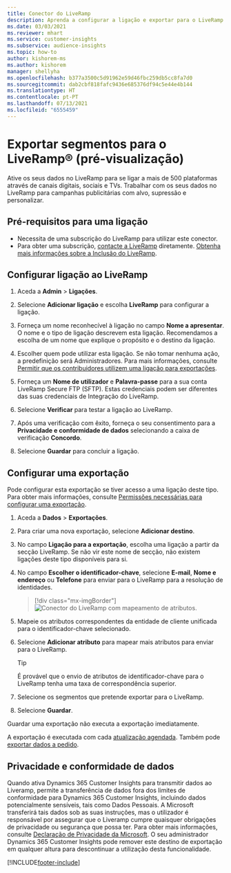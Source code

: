 ```yaml
---
title: Conector do LiveRamp
description: Aprenda a configurar a ligação e exportar para o LiveRamp.
ms.date: 03/03/2021
ms.reviewer: mhart
ms.service: customer-insights
ms.subservice: audience-insights
ms.topic: how-to
author: kishorem-ms
ms.author: kishorem
manager: shellyha
ms.openlocfilehash: b377a3500c5d91962e59d46fbc259db5cc8fa7d0
ms.sourcegitcommit: dab2cbf818fafc9436e685376df94c5e44e4b144
ms.translationtype: HT
ms.contentlocale: pt-PT
ms.lasthandoff: 07/13/2021
ms.locfileid: "6555459"
---
```

# <a name="export-segments-to-liverampreg-preview"></a>Exportar segmentos para o LiveRamp&reg; (pré-visualização)

Ative os seus dados no LiveRamp para se ligar a mais de 500 plataformas através de canais digitais, sociais e TVs. Trabalhar com os seus dados no LiveRamp para campanhas publicitárias com alvo, supressão e personalizar.

## <a name="prerequisites-for-a-connection"></a>Pré-requisitos para uma ligação

- Necessita de uma subscrição do LiveRamp para utilizar este conector.
- Para obter uma subscrição, [contacte a LiveRamp](https://liveramp.com/contact/) diretamente. [Obtenha mais informações sobre a Inclusão do LiveRamp](https://liveramp.com/our-platform/data-onboarding/).

## <a name="set-up-connection-to-liveramp"></a>Configurar ligação ao LiveRamp

1. Aceda a **Admin** > **Ligações**.

1. Selecione **Adicionar ligação** e escolha **LiveRamp** para configurar a ligação.

1. Forneça um nome reconhecível à ligação no campo **Nome a apresentar**. O nome e o tipo de ligação descrevem esta ligação. Recomendamos a escolha de um nome que explique o propósito e o destino da ligação.

1. Escolher quem pode utilizar esta ligação. Se não tomar nenhuma ação, a predefinição será Administradores. Para mais informações, consulte [Permitir que os contribuidores utilizem uma ligação para exportações](connections.md#allow-contributors-to-use-a-connection-for-exports).

1. Forneça um **Nome de utilizador** e **Palavra-passe** para a sua conta LiveRamp Secure FTP (SFTP).
Estas credenciais podem ser diferentes das suas credenciais de Integração do LiveRamp.

1. Selecione **Verificar** para testar a ligação ao LiveRamp.

1. Após uma verificação com êxito, forneça o seu consentimento para a **Privacidade e conformidade de dados** selecionando a caixa de verificação **Concordo**.

1. Selecione **Guardar** para concluir a ligação.

## <a name="configure-an-export"></a>Configurar uma exportação

Pode configurar esta exportação se tiver acesso a uma ligação deste tipo. Para obter mais informações, consulte [Permissões necessárias para configurar uma exportação](export-destinations.md#set-up-a-new-export).

1. Aceda a **Dados** > **Exportações**.

1. Para criar uma nova exportação, selecione **Adicionar destino**.

1. No campo **Ligação para a exportação**, escolha uma ligação a partir da secção LiveRamp. Se não vir este nome de secção, não existem ligações deste tipo disponíveis para si.

1. No campo **Escolher o identificador-chave**, selecione **E-mail**, **Nome e endereço** ou **Telefone** para enviar para o LiveRamp para a resolução de identidades.
   > [!div class="mx-imgBorder"]
   > ![Conector do LiveRamp com mapeamento de atributos.](media/export-liveramp-segments.png "Conector do LiveRamp com mapeamento de atributos")

1. Mapeie os atributos correspondentes da entidade de cliente unificada para o identificador-chave selecionado.

1. Selecione **Adicionar atributo** para mapear mais atributos para enviar para o LiveRamp.

   > [!TIP]
   > É provável que o envio de atributos de identificador-chave para o LiveRamp tenha uma taxa de correspondência superior.

1. Selecione os segmentos que pretende exportar para o LiveRamp.

1. Selecione **Guardar**.

Guardar uma exportação não executa a exportação imediatamente.

A exportação é executada com cada [atualização agendada](system.md#schedule-tab). Também pode [exportar dados a pedido](export-destinations.md#run-exports-on-demand). 


## <a name="data-privacy-and-compliance"></a>Privacidade e conformidade de dados

Quando ativa Dynamics 365 Customer Insights para transmitir dados ao Liveramp, permite a transferência de dados fora dos limites de conformidade para Dynamics 365 Customer Insights, incluindo dados potencialmente sensíveis, tais como Dados Pessoais. A Microsoft transferirá tais dados sob as suas instruções, mas o utilizador é responsável por assegurar que o Liveramp cumpre quaisquer obrigações de privacidade ou segurança que possa ter. Para obter mais informações, consulte [Declaração de Privacidade da Microsoft](https://go.microsoft.com/fwlink/?linkid=396732).
O seu administrador Dynamics 365 Customer Insights pode remover este destino de exportação em qualquer altura para descontinuar a utilização desta funcionalidade.

[!INCLUDE[footer-include](../includes/footer-banner.md)]
